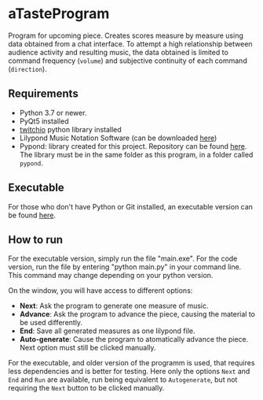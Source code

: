 # aTasteProgram
Program for upcoming piece. Creates scores measure by measure using data obtained from a chat interface. To attempt a high relationship between 
audience activity and resulting music, the data obtained is limited to command frequency (``volume``) and subjective continuity of each command (`direction`).

## Requirements
- Python 3.7 or newer.
- PyQt5 installed
- [twitchio](https://twitchio.dev/en/latest/) python library installed
- Lilypond Music Notation Software (can be downloaded [here](https://lilypond.org/doc/v2.23/Documentation/web/download))
- Pypond: library created for this project. Repository can be found [here](https://github.com/tqmbanados/pypond). The library must be in the same folder as this program, in a folder called `pypond`. 

## Executable
For those who don't have Python or Git installed, an executable version can be found [here](https://drive.google.com/drive/folders/1QBPYQZZcQzIF3kKNgpHF70ut7ll_NNAc?usp=sharing). 

## How to run

For the executable version, simply run the file "main.exe". For the code version, run the file by entering "python main.py" in your command line. This command may change depending on your python version. 

On the window, you will have access to different options:
 * **Next**: Ask the program to generate one measure of music.
 * **Advance**: Ask the program to advance the piece, causing the material to be used differently.
 * **End**: Save all generated measures as one lilypond file.
 * **Auto-generate**: Cause the program to atomatically advance the piece. Next option must still be clicked manually. 

For the executable, and older version of the programm is used, that requires less dependencies and is better for testing. Here only the options `Next` and `End` and `Run` are available, run being equivalent to `Autogenerate`, but not requiring the `Next` button to be clicked manually.  
